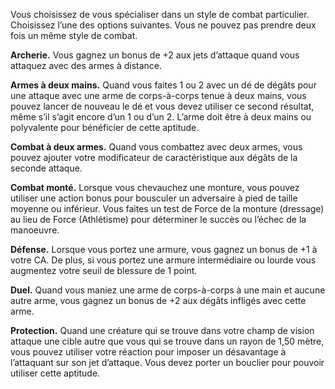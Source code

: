 ﻿---
id: class_mighty_fr.md#style-de-combat
name: Style de combat
---

Vous choisissez de vous spécialiser dans un style de combat particulier. Choisissez l’une des options suivantes. Vous ne pouvez pas prendre deux fois un même style de combat.

**Archerie.** Vous gagnez un bonus de +2 aux jets d’attaque quand vous attaquez avec des armes à distance.

**Armes à deux mains.** Quand vous faites 1 ou 2 avec un dé de dégâts pour une attaque avec une arme de corps-à-corps tenue à deux mains, vous pouvez lancer de nouveau le dé et vous devez utiliser ce second résultat, même s’il s’agit encore d’un 1 ou d’un 2. L’arme doit être à deux mains ou polyvalente pour bénéficier de cette aptitude.

**Combat à deux armes.** Quand vous combattez avec deux armes, vous pouvez ajouter votre modificateur de caractéristique aux dégâts de la seconde attaque.

**Combat monté.** Lorsque vous chevauchez une monture, vous pouvez utiliser une action bonus pour bousculer un adversaire à pied de taille moyenne ou inférieur. Vous faites un test de Force de la monture (dressage) au lieu de Force (Athlétisme) pour déterminer le succès ou l’échec de la manoeuvre.

**Défense.** Lorsque vous portez une armure, vous gagnez un bonus de +1 à votre CA. De plus, si vous portez une armure intermédiaire ou lourde vous augmentez votre seuil de blessure de 1 point.

**Duel.** Quand vous maniez une arme de corps-à-corps à une main et aucune autre arme, vous gagnez un bonus de +2 aux dégâts infligés avec cette arme.

**Protection.** Quand une créature qui se trouve dans votre champ de vision attaque une cible autre que vous qui se trouve dans un rayon de 1,50 mètre, vous pouvez utiliser votre réaction pour imposer un désavantage à l’attaquant sur son jet d’attaque. Vous devez porter un bouclier pour pouvoir utiliser cette aptitude.

